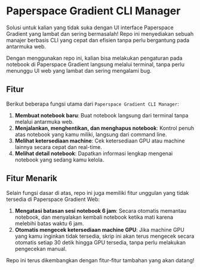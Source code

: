 # Paperspace Gradient CLI Manager

Solusi untuk kalian yang tidak suka dengan UI interface Paperspace Gradient yang lambat dan sering bermasalah! Repo ini menyediakan sebuah manajer berbasis CLI yang cepat dan efisien tanpa perlu bergantung pada antarmuka web.

Dengan menggunakan repo ini, kalian bisa melakukan pengaturan pada notebook di Paperspace Gradient langsung melalui terminal, tanpa perlu menunggu UI web yang lambat dan sering mengalami bug.

## Fitur

Berikut beberapa fungsi utama dari `Paperspace Gradient CLI Manager`:

1. **Membuat notebook baru**: Buat notebook langsung dari terminal tanpa melalui antarmuka web.
2. **Menjalankan, menghentikan, dan menghapus notebook**: Kontrol penuh atas notebook yang kamu miliki, langsung dari command line.
3. **Melihat ketersediaan machine**: Cek ketersediaan GPU atau machine lainnya secara cepat dan real-time.
4. **Melihat detail notebook**: Dapatkan informasi lengkap mengenai notebook yang sedang kamu kelola.

## Fitur Menarik

Selain fungsi dasar di atas, repo ini juga memiliki fitur unggulan yang tidak tersedia di Paperspace Gradient Web:

1. **Mengatasi batasan sesi notebook 6 jam**: Secara otomatis memantau notebook, dan menyalakan kembali notebook ketika mati karena melebihi batas waktu 6 jam.
2. **Otomatis mengecek ketersediaan machine GPU**: Jika machine GPU yang kamu inginkan tidak tersedia, skrip ini akan terus mengecek secara otomatis setiap 30 detik hingga GPU tersedia, tanpa perlu melakukan pengecekan manual.

Repo ini terus dikembangkan dengan fitur-fitur tambahan yang akan datang!
